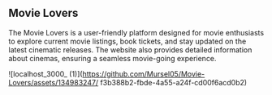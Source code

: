## Movie Lovers

The Movie Lovers is a user-friendly platform designed for movie enthusiasts to explore current movie listings, book tickets, and stay updated on the latest cinematic releases. The website also provides detailed information about cinemas, ensuring a seamless movie-going experience.


![localhost_3000_ (1)](https://github.com/Mursel05/Movie-Lovers/assets/134983247/ f3b388b2-fbde-4a55-a24f-cd00f6acd0b2)
